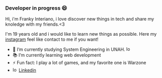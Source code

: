 ### Developer in progress 😄
Hi, i'm Franky Interiano, i love discover new things in tech and share my knoledge with my friends.<3   

I'm 19 years old and i would like to learn new things as possible.
Here my [instagram](https://www.instagram.com/_rick2303/) feel like contact to me if you want!

- 🔭 I’m currently studying System Engineering in UNAH. <img width="15px" alt="logo Unah" src="https://upload.wikimedia.org/wikipedia/commons/thumb/a/a6/Escudo_de_la_UNAH.svg/1200px-Escudo_de_la_UNAH.svg.png">    
- 📚 I’m currently learning web development    
- ⚡ Fun fact: I play a lot of games, and my favorite one is Warzone   
- <img width="15px" src="https://proinfluent.b-cdn.net/wp-content/uploads/2021/11/Icone-LinkedIn-officiel-635x540.png"
alt="logo linkedin"> [Linkedin](https://www.linkedin.com/in/franky-ricardo-interiano-garcia-871446243/)
